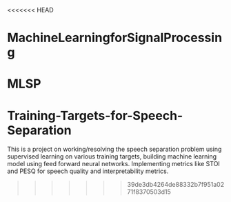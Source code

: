 <<<<<<< HEAD
# MachineLearningforSignalProcessing
MLSP
=======
# Training-Targets-for-Speech-Separation
This is a project on working/resolving the speech separation problem using supervised learning on various training targets, building machine learning model using feed forward neural networks. Implementing metrics like STOI and PESQ for speech quality and interpretability metrics.
>>>>>>> 39de3db4264de88332b7f951a0271f8370503d15
